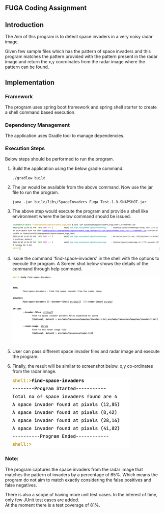 ## FUGA Coding Assignment

## Introduction
The Aim of this program is to detect space invaders in a very noisy radar image.

Given few sample files which has the pattern of space invaders and this program matches the pattern provided with 
the pattern present in the radar image and return the x,y coordinates from the radar image where the pattern can 
be found. 

## Implementation
### Framework
The program uses spring boot framework and spring shell starter to create a shell command based execution.
### Dependency Management 
The application uses Gradle tool to manage dependencies.
### Execution Steps
Below steps should be performed to run the program.

1. Build the application using the below gradle command.
    ````
   ./gradlew build
   ````
2. The jar would be available from the above command. Now use the jar file to run the program.
    ````
   java -jar build/libs/SpaceInvaders_Fuga_Test-1.0-SNAPSHOT.jar
   ````
3. The above step would execute the program and provide a shell like environment where the below command should be issued.

    ![Shell Env](./docs/shell.png)

4. Issue the command 'find-space-invaders' in the shell with the options to execute the program. A Screen shot below
shows the details of the command through help command.

    ![Help Command](./docs/help_command.png)

5. User can pass different space invader files and radar image and execute the program.

6. Finally, the result will be similar to screenshot below. x,y co-ordinates from the radar image.
   
    ![Result](./docs/result.png)

### Note:
The program captures the space invaders from the radar image that matches the pattern of invaders by a percentage of 65%. 
Which means the program do not aim to match exactly considering the false positives and false negatives. 

There is also a scope of having more unit test cases. In the interest of time, only few JUnit test cases are added.  
At the moment there is a test coverage of 81%. 


